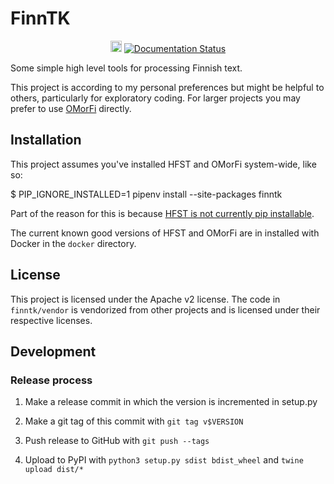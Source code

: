 # FinnTK

<p align="center">
<a href="https://badge.fury.io/py/finntk"><img src="https://badge.fury.io/py/finntk.svg" alt="Available on PyPI" height="18"></a>
<a href="https://finntk.readthedocs.io/en/latest/?badge=latest"><img alt="Documentation Status" src="https://readthedocs.org/projects/finntk/badge/?version=latest"></a>
</p>

Some simple high level tools for processing Finnish text.

This project is according to my personal preferences but might be
helpful to others, particularly for exploratory coding. For larger projects you may prefer to use [OMorFi](https://github.com/flammie/omorfi) directly.

## Installation ##

This project assumes you've installed HFST and OMorFi system-wide, like so:

  $ PIP_IGNORE_INSTALLED=1 pipenv install --site-packages finntk

Part of the reason for this is because [HFST is not currently pip installable](https://github.com/hfst/hfst/issues/375).

The current known good versions of HFST and OMorFi are in installed with Docker in the `docker` directory.

## License ##

This project is licensed under the Apache v2 license. The code in
`finntk/vendor` is vendorized from other projects and is licensed under their
respective licenses.

## Development ##

### Release process ###

1. Make a release commit in which the version is incremented in setup.py

2. Make a git tag of this commit with `git tag v$VERSION`

3. Push release to GitHub with `git push --tags`

4. Upload to PyPI with `python3 setup.py sdist bdist_wheel` and `twine upload dist/*`
